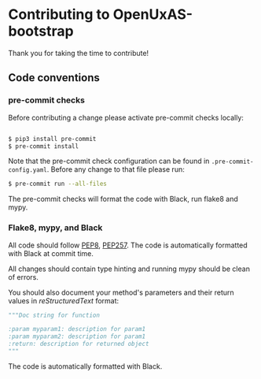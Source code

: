 Contributing to OpenUxAS-bootstrap
==================================

Thank you for taking the time to contribute!

Code conventions
----------------

### pre-commit checks

Before contributing a change please activate pre-commit checks locally:

```bash

$ pip3 install pre-commit
$ pre-commit install
```

Note that the pre-commit check configuration can be found in ``.pre-commit-config.yaml``. 
Before any change to that file please run:

```bash
$ pre-commit run --all-files
```

The pre-commit checks will format the code with Black, run flake8 and mypy.

### Flake8, mypy, and Black

All code should follow [PEP8](https://www.python.org/dev/peps/pep-0008/),
[PEP257](https://www.python.org/dev/peps/pep-0257/). The code is automatically
formatted with Black at commit time.

All changes should contain type hinting and running mypy should be clean of
errors.

You should also document your method's parameters and their return values
in *reStructuredText* format:

```python
"""Doc string for function

:param myparam1: description for param1
:param myparam2: description for param1
:return: description for returned object
"""
```
The code is automatically formatted with Black.
